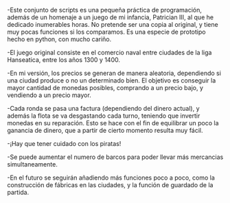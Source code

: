 -Este conjunto de scripts es una pequeña práctica de programación, además de
un homenaje a un juego de mi infancia, Patrician III, al que he dedicado inumerables horas.
No pretende ser una copia al original, y tiene muy pocas funciones si los comparamos.
Es una especie de prototipo hecho en python, con mucho cariño.

-El juego original consiste en el comercio naval entre ciudades de la liga Hanseatica, entre los años 1300 y 1400.

-En mi versión, los precios se generan de manera aleatoria, dependiendo si una ciudad produce o no un determinado bien.
El objetivo es conseguir la mayor cantidad de monedas posibles, comprando a un precio bajo,
y vendiendo a un precio mayor.

-Cada ronda se pasa una factura (dependiendo del dinero actual), y además la flota se va desgastando
cada turno, teniendo que invertir monedas en su reparación. Esto se hace con el fin de equilibrar un poco
la ganancia de dinero, que a partir de cierto momento resulta muy fácil.

-¡Hay que tener cuidado con los piratas! 

-Se puede aumentar el numero de barcos para poder llevar más mercancias simultaneamente.

-En el futuro se seguirán añadiendo más funciones poco a poco, como la construcción de fábricas en las ciudades,
 y la función de guardado de la partida.

